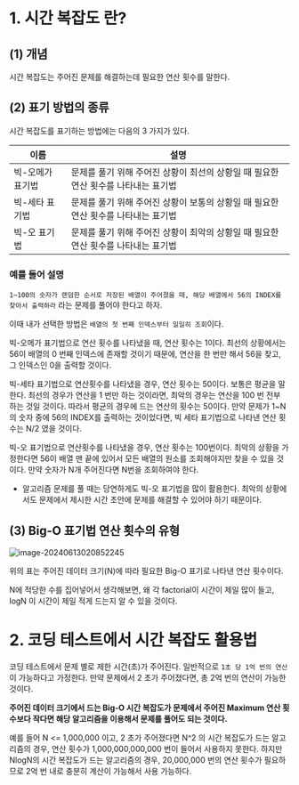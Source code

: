 # 1. 시간 복잡도 란? 

## (1) 개념

시간 복잡도는 주어진 문제를 해결하는데 필요한 연산 횟수를 말한다. 

## (2) 표기 방법의 종류 

시간 복잡도를 표기하는 방법에는 다음의 3 가지가 있다.

| 이름             | 설명                                                         |
| ---------------- | ------------------------------------------------------------ |
| 빅-오메가 표기법 | 문제를 풀기 위해 주어진 상황이 최선의 상황일 때 필요한 연산 횟수를 나타내는 표기법 |
| 빅-세타 표기법   | 문제를 풀기 위해 주어진 상황이 보통의 상황일 때 필요한 연산 횟수를 나타내는 표기법 |
| 빅-오 표기법     | 문제를 풀기 위해 주어진 상황이 최악의 상황일 때 필요한 연산 횟수를 나타내는 표기법 |

### 예를 들어 설명

`1~100의 숫자가 랜덤한 순서로 저장된 배열이 주어졌을 때, 해당 배열에서 56의 INDEX를 찾아서 출력하라` 라는 문제를 풀어야 한다고 하자. 

이때 내가 선택한 방법은 `배열의 첫 번째 인덱스부터 일일히 조회`이다.

빅-오메가 표기법으로 연산 횟수를 나타냈을 때, 연산 횟수는 1이다. 최선의 상황에서는 56이 배열의 0 번째 인덱스에 존재할 것이기 때문에, 연산을 한 번만 해서 56을 찾고, 그 인덱스인 0을 출력할 것이다. 

빅-세타 표기법으로 연산횟수를 나타냈을 경우, 연산 횟수는 50이다. 보통은 평균을 말한다. 최선의 경우가 연산을 1 번만 하는 것이라면, 최악의 경우는 연산을 100 번 전부 하는 것일 것이다. 따라서 평균의 경우에 드는 연산의 횟수는 50이다. 만약 문제가 1~N 의 숫자 중에 56의 INDEX를 출력하는 것이었다면, 빅 세타 표기법으로 나타낸 연산 횟수는 N/2 였을 것이다. 

빅-오 표기법으로 연산횟수를 나타냈을 경우, 연산 횟수는 100번이다. 최악의 상황을 가정한다면 56이 배열 맨 끝에 있어서 모든 배열의 원소를 조회해야지만 찾을 수 있을 것이다. 만약 숫자가 N개 주어진다면 N번을 조회하여야 한다. 

-  알고리즘 문제를 풀 때는 당연하게도 빅-오 표기법을 많이 활용한다. 최악의 상황에서도 문제에서 제시한 시간 초안에 문제를 해결할 수 있어야 하기 때문이다. 

## (3) Big-O 표기법 연산 횟수의 유형

![image-20240613020852245](https://github.com/dalcheonroadhead/what-i-study/assets/102154788/2763980f-770b-4e9c-9cb2-d6a5fdad93a5)


위의 표는 주어진 데이터 크기(N)에 따라 필요한 Big-O 표기로 나타낸 연산 횟수이다.

N에 적당한 수를 집어넣어서 생각해보면, 왜 각 factorial이 시간이 제일 많이 들고, logN 이 시간이 제일 적게 드는지 알 수 있을 것이다. 

# 2. 코딩 테스트에서 시간 복잡도 활용법

코딩 테스트에서 문제 별로 제한 시간(초)가 주어진다. 일반적으로 `1초 당 1억 번의 연산`이 가능하다고 가정한다. 
만약 문제에서 2 초가 주어졌다면, 총 2억 번의 연산이 가능한 것이다. 

**주어진 데이터 크기에서 드는 Big-O 시간 복잡도가 문제에서 주어진 Maximum 연산 횟수보다 작다면 해당 알고리즘을 이용해서 문제를 풀어도 되는 것이다.** 

예를 들어 N <= 1,000,000 이고, 2 초가 주어졌다면 N^2 의 시간 복잡도가 드는 알고리즘의 경우, 연산 횟수가 1,000,000,000,000 번이 들어서 사용하지 못한다. 하지만 NlogN의 시간 복잡도가 드는 알고리즘의 경우, 20,000,000 번의 연산 횟수가 필요하므로 2억 번 내로 충분히 계산이 가능해서 사용 가능하다. 

 

